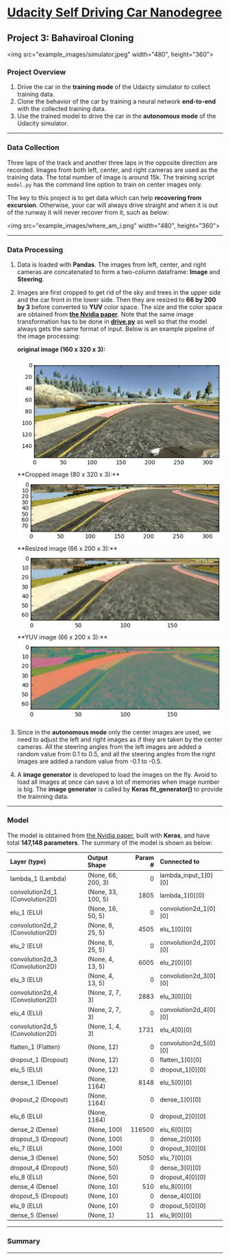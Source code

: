 # [Udacity Self Driving Car Nanodegree](https://www.udacity.com/drive)

## Project 3: Bahaviroal Cloning
<img src="example_images/simulator.jpeg" width="480", height="360">

### Project Overview

1. Drive the car in the **training mode** of the Udaicty simulator to collect training data. 
2. Clone the behavior of the car by training a neural network **end-to-end** with the collected training data.
3. Use the trained model to drive the car in the **autonomous mode** of the Udacity simulator.

---

### Data Collection

Three laps of the track and another three laps in the opposite direction are recorded. Images from both left, center, and right cameras are used as the training data. The total number of image is around 15k. The training script `model.py` has the command line option to train on center images only.

The key to this project is to get data which can help **recovering from excursion**. Otherwise, your car will always drive straight and when it is out of the runway it will never recover from it, such as below:

<img src="example_images/where_am_i.png" width="480", height="360">


---
### Data Processing

1. Data is loaded with **Pandas**. The images from left, center, and right cameras are concatenated to form a two-column dataframe: **Image** and **Steering**.
2. Images are first cropped to get rid of the sky and trees in the upper side and the car front in the lower side. Then they are resized to **66 by 200 by 3** before converted to **YUV** color space. The size and the color space are obtained from **[the Nvidia paper](end-to-end-dl-using-px.pdf)**. Note that the same image transformation has to be done in **[drive.py](drive.py)** as well so that the model always gets the same format of input. Below is an example pipeline of the image processing:
      
      **original image (160 x 320 x 3):**
      
      <img src="example_images/original.png">  
      **Cropped image (80 x 320 x 3):**        
      
      <img src="example_images/crop.png">  
      **Resized image (66 x 200 x 3):**
      
      <img src="example_images/resize.png">  
      **YUV image (66 x 200 x 3):**
      
      <img src="example_images/yuv.png">  

3. Since in the **autonomous mode** only the center images are used, we need to adjust the left and right images as if they are taken by the center cameras. All the steering angles from the left images are added a random value from 0.1 to 0.5, and all the steering angles from the right images are added a random value from -0.1 to -0.5.
4. A **image generator** is developed to load the images on the fly. Avoid to load all images at once can save a lot of memories when image number is big. The **image generator** is called by **Keras fit_generator()** to provide the trainning data.


---
### Model

The model is obtained from [the Nvidia paper](end-to-end-dl-using-px.pdf), built with **Keras**, and have total **147,148 parameters**. The summary of the model is shown as below:

| Layer (type) | Output Shape | Param # | Connected to |
| :--- | :--- | ---: | :--- |
| lambda_1 (Lambda) | (None, 66, 200, 3)| 0 | lambda_input_1[0][0] |
| convolution2d_1 (Convolution2D) | (None, 33, 100, 5)| 1805 | lambda_1[0][0] |
| elu_1 (ELU) | (None, 16, 50, 5) | 0 | convolution2d_1[0][0] |
| convolution2d_2 (Convolution2D) |(None, 8, 25, 5) | 4505 | elu_1[0][0] |
| elu_2 (ELU) |(None, 8, 25, 5) | 0 | convolution2d_2[0][0] |
| convolution2d_3 (Convolution2D) |(None, 4, 13, 5) | 6005 | elu_2[0][0] |
| elu_3 (ELU) |(None, 4, 13, 5) | 0 | convolution2d_3[0][0] |
| convolution2d_4 (Convolution2D) |(None, 2, 7, 3) | 2883 | elu_3[0][0] |
| elu_4 (ELU) |(None, 2, 7, 3) | 0 | convolution2d_4[0][0] |
| convolution2d_5 (Convolution2D) |(None, 1, 4, 3) | 1731 | elu_4[0][0] |
| flatten_1 (Flatten) | (None, 12) | 0 | convolution2d_5[0][0] |
| dropout_1 (Dropout) | (None, 12) | 0 | flatten_1[0][0] |
| elu_5 (ELU) | (None, 12) | 0 | dropout_1[0][0] |
| dense_1 (Dense) | (None, 1164) | 8148 | elu_5[0][0] |
| dropout_2 (Dropout) | (None, 1164) | 0 | dense_1[0][0] |
| elu_6 (ELU) | (None, 1164) | 0 | dropout_2[0][0] |
| dense_2 (Dense) | (None, 100) | 116500 | elu_6[0][0] |
| dropout_3 (Dropout) | (None, 100) | 0 | dense_2[0][0] |
| elu_7 (ELU) | (None, 100) | 0 | dropout_3[0][0] |
| dense_3 (Dense) | (None, 50) | 5050 | elu_7[0][0] |
| dropout_4 (Dropout) | (None, 50) | 0 | dense_3[0][0] |
| elu_8 (ELU) | (None, 50) | 0 | dropout_4[0][0] |
| dense_4 (Dense) | (None, 10) | 510 | elu_8[0][0] |
| dropout_5 (Dropout) | (None, 10) | 0 | dense_4[0][0] |
| elu_9 (ELU) | (None, 10) | 0 | dropout_5[0][0] |
| dense_5 (Dense) | (None, 1) | 11 | elu_9[0][0] |

---
### Summary


---
